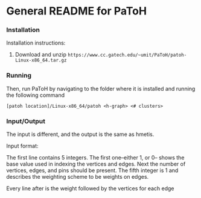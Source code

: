 # General README for PaToH

### Installation

Installation instructions:
1. Download and unzip `https://www.cc.gatech.edu/~umit/PaToH/patoh-Linux-x86_64.tar.gz`

### Running

Then, run PaToH by navigating to the folder where it is installed and running the following command

```
[patoh location]/Linux-x86_64/patoh <h-graph> <# clusters>
```

### Input/Output

The input is different, and the output is the same as hmetis.

Input format:

The first line contains 5 integers. The first one–either 1, or 0– shows the base value
used in indexing the vertices and edges. Next the number of vertices, edges, and pins should
be present. The fifth integer is 1 and describes the weighting scheme to be weights on edges.

Every line after is the weight followed by the vertices for each edge
